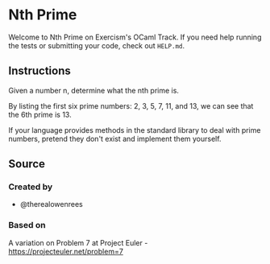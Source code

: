 # Nth Prime

Welcome to Nth Prime on Exercism's OCaml Track.
If you need help running the tests or submitting your code, check out `HELP.md`.

## Instructions

Given a number n, determine what the nth prime is.

By listing the first six prime numbers: 2, 3, 5, 7, 11, and 13, we can see that the 6th prime is 13.

If your language provides methods in the standard library to deal with prime numbers, pretend they don't exist and implement them yourself.

## Source

### Created by

- @therealowenrees

### Based on

A variation on Problem 7 at Project Euler - https://projecteuler.net/problem=7